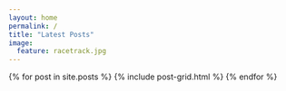 ```yaml
---
layout: home
permalink: /
title: "Latest Posts"
image:
  feature: racetrack.jpg
---
```


<div class="tiles">
{% for post in site.posts %}
	{% include post-grid.html %}
{% endfor %}
</div><!-- /.tiles -->

<!-- {% include post-grid.html %} -->